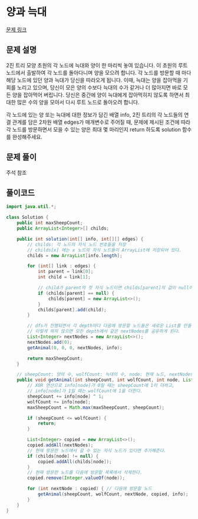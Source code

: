 # 양과 늑대



[문제 링크](https://programmers.co.kr/learn/courses/30/lessons/92343)

## 문제 설명

2진 트리 모양 초원의 각 노드에 늑대와 양이 한 마리씩 놓여 있습니다. 이 초원의 루트 노드에서 출발하여 각 노드를 돌아다니며 양을 모으려 합니다. 각 노드를 방문할 때 마다 해당 노드에 있던 양과 늑대가 당신을 따라오게 됩니다. 이때, 늑대는 양을 잡아먹을 기회를 노리고 있으며, 당신이 모은 양의 수보다 늑대의 수가 같거나 더 많아지면 바로 모든 양을 잡아먹어 버립니다. 당신은 중간에 양이 늑대에게 잡아먹히지 않도록 하면서 최대한 많은 수의 양을 모아서 다시 루트 노드로 돌아오려 합니다.

각 노드에 있는 양 또는 늑대에 대한 정보가 담긴 배열 info, 2진 트리의 각 노드들의 연결 관계를 담은 2차원 배열 edges가 매개변수로 주어질 때, 문제에 제시된 조건에 따라 각 노드를 방문하면서 모을 수 있는 양은 최대 몇 마리인지 return 하도록 solution 함수를 완성해주세요.

## 문제 풀이

주석 참조

## 풀이코드

```java
import java.util.*;

class Solution {
    public int maxSheepCount;
    public ArrayList<Integer>[] childs;

    public int solution(int[] info, int[][] edges) {
        // childs: 각 노드의 자식 노드 번호들을 저장
        // childs[x] 에는 x 노드의 자식 노드들이 ArrayList에 저장되어 있다.
        childs = new ArrayList[info.length];

        for (int[] link : edges) {
            int parent = link[0];
            int child = link[1];

            // child가 parent의 첫 자식 노드이면 childs[parent]의 값이 null이다
            if (childs[parent] == null) {
                childs[parent] = new ArrayList<>();
            }
            childs[parent].add(child);
        }

        // dfs가 진행되면서 각 depth마다 다음에 방문할 노드들은 새로운 List를 만들어 넣어 주어야 한다.
        // 이렇게 하지 않으면 모든 depth에서 같은 nextNodes를 공유하게 된다.
        List<Integer> nextNodes = new ArrayList<>();
        nextNodes.add(0);
        getAnimal(0, 0, 0, nextNodes, info);

        return maxSheepCount;
    }

    // sheepCount: 양의 수, wolfCount: 늑대의 수, node: 현재 노드, nextNodes: 다음에 갈 수 있는 노드들
    public void getAnimal(int sheepCount, int wolfCount, int node, List nextNodes, int[] info) {
        // XOR 연산으로 info[node]가 0일 때는 sheepCount에 1이 더하고,
        // info[node]가 1일 때는 wolfCount에 1을 더한다.
        sheepCount += info[node] ^ 1;
        wolfCount += info[node];
        maxSheepCount = Math.max(maxSheepCount, sheepCount);

        if (sheepCount <= wolfCount) {
            return;
        }

        List<Integer> copied = new ArrayList<>();
        copied.addAll(nextNodes);
        // 현재 방문한 노드에서 갈 수 있는 자식 노드가 있다면 추가해준다.
        if (childs[node] != null) {
            copied.addAll(childs[node]);
        }
        // 현재 방문한 노드를 다음에 방문할 목록에서 삭제한다.
        copied.remove(Integer.valueOf(node));

        for (int nextNode : copied) { // 다음에 방문할 노드
            getAnimal(sheepCount, wolfCount, nextNode, copied, info);
        }
    }
}
```
